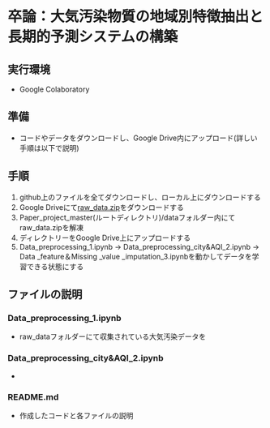# 卒論：大気汚染物質の地域別特徴抽出と⻑期的予測システムの構築

## 実行環境
- Google Colaboratory

## 準備
- コードやデータをダウンロードし、Google Drive内にアップロード(詳しい手順は以下で説明)

## 手順
1. github上のファイルを全てダウンロードし、ローカル上にダウンロードする
1. Google Driveにて[raw_data.zip](https://drive.google.com/file/d/19VXMgNU3YvfschJpmFBeVSQ2uTI6dlRS/view?usp=drive_link)をダウンロードする
1. Paper_project_master(ルートディレクトリ)/dataフォルダー内にてraw_data.zipを解凍
1. ディレクトリーをGoogle Drive上にアップロードする
1. Data_preprocessing_1.ipynb → Data_preprocessing_city&AQI_2.ipynb → Data _feature＆Missing _value _imputation_3.ipynbを動かしてデータを学習できる状態にする

## ファイルの説明
###  Data_preprocessing_1.ipynb
- raw_dataフォルダーにて収集されている大気汚染データを

###  Data_preprocessing_city&AQI_2.ipynb
- 


###  README.md
- 作成したコードと各ファイルの説明
